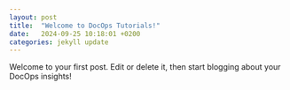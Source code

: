 ```yaml
---
layout: post
title:  "Welcome to DocOps Tutorials!"
date:   2024-09-25 10:18:01 +0200
categories: jekyll update
---
```

Welcome to your first post. Edit or delete it, then start blogging about your DocOps insights!
